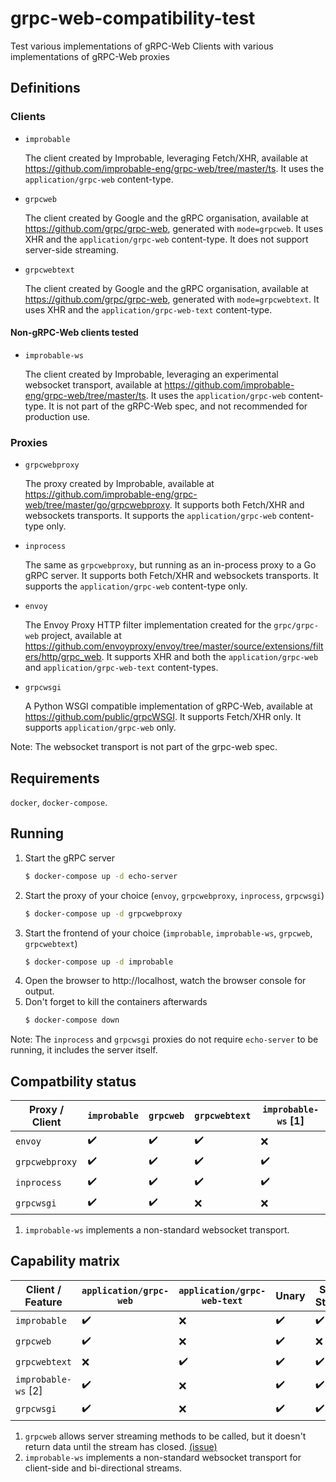 # grpc-web-compatibility-test

Test various implementations of gRPC-Web Clients with various implementations of gRPC-Web proxies

## Definitions

### Clients

- `improbable`

  The client created by Improbable, leveraging Fetch/XHR,
  available at https://github.com/improbable-eng/grpc-web/tree/master/ts.
  It uses the `application/grpc-web` content-type.

- `grpcweb`

  The client created by Google and the gRPC organisation,
  available at https://github.com/grpc/grpc-web, generated with `mode=grpcweb`.
  It uses XHR and the `application/grpc-web` content-type.
  It does not support server-side streaming.

- `grpcwebtext`

  The client created by Google and the gRPC organisation,
  available at https://github.com/grpc/grpc-web, generated with `mode=grpcwebtext`.
  It uses XHR and the `application/grpc-web-text` content-type.

#### Non-gRPC-Web clients tested

- `improbable-ws`

  The client created by Improbable, leveraging an experimental websocket transport,
  available at https://github.com/improbable-eng/grpc-web/tree/master/ts.
  It uses the `application/grpc-web` content-type. It is not part of the
  gRPC-Web spec, and not recommended for production use.

### Proxies

- `grpcwebproxy`

  The proxy created by Improbable,
  available at https://github.com/improbable-eng/grpc-web/tree/master/go/grpcwebproxy.
  It supports both Fetch/XHR and websockets transports.
  It supports the `application/grpc-web` content-type only.

- `inprocess`

  The same as `grpcwebproxy`, but running as an in-process proxy to a Go gRPC
  server.
  It supports both Fetch/XHR and websockets transports.
  It supports the `application/grpc-web` content-type only.

- `envoy`

  The Envoy Proxy HTTP filter implementation created for the `grpc/grpc-web` project,
  available at https://github.com/envoyproxy/envoy/tree/master/source/extensions/filters/http/grpc_web.
  It supports XHR and both the `application/grpc-web` and `application/grpc-web-text` content-types.

- `grpcwsgi`

  A Python WSGI compatible implementation of gRPC-Web, available at https://github.com/public/grpcWSGI.
  It supports Fetch/XHR only.
  It supports `application/grpc-web` only.

Note: The websocket transport is not part of the grpc-web spec.

## Requirements

`docker`, `docker-compose`.

## Running

1. Start the gRPC server
   ```bash
   $ docker-compose up -d echo-server
   ```
1. Start the proxy of your choice (`envoy`, `grpcwebproxy`, `inprocess`, `grpcwsgi`)
   ```bash
   $ docker-compose up -d grpcwebproxy
   ```
1. Start the frontend of your choice (`improbable`, `improbable-ws`, `grpcweb`, `grpcwebtext`)
   ```bash
   $ docker-compose up -d improbable
   ```
1. Open the browser to http://localhost, watch the browser console for output.
1. Don't forget to kill the containers afterwards
   ```bash
   $ docker-compose down
   ```

Note: The `inprocess` and `grpcwsgi` proxies do not require `echo-server` to be running,
it includes the server itself.

## Compatbility status

| Proxy / Client | `improbable` | `grpcweb` | `grpcwebtext` | `improbable-ws` [1] |
| -------------- | ------------ | --------- | ------------- | ------------------- |
| `envoy`        | ✔️           | ✔️️       | ✔️            | ❌                  |
| `grpcwebproxy` | ✔️️          | ✔️        | ✔️            | ✔️️                 |
| `inprocess` | ✔️️          | ✔️        | ✔️            | ✔️️                 |
| `grpcwsgi` | ✔️️          | ✔️        | ❌             | ❌                 |

1. `improbable-ws` implements a non-standard websocket transport.

## Capability matrix

| Client / Feature    | `application/grpc-web` | `application/grpc-web-text` | Unary | Server Streams | Client+Bidi streaming |
| ------------------- | ---------------------- | --------------------------- | ----- | -------------- | --------------------- |
| `improbable`        | ✔️ ️                   | ❌                          | ✔️    | ✔️             | ❌                    |
| `grpcweb`           | ✔️ ️                   | ❌                          | ✔️    | ❌ [1]         | ❌                    |
| `grpcwebtext`       | ❌ ️                   | ✔️️                         | ✔️    | ✔️             | ❌                    |
| `improbable-ws` [2] | ✔️ ️                   | ❌                          | ✔️    | ✔️             | ✔️️                   |
| `grpcwsgi`           | ✔️ ️                   | ❌                          | ✔️    | ✔️             | ❌                    |

1. `grpcweb` allows server streaming methods to be called, but it doesn't return data until the stream has closed.
   [(issue)](https://github.com/grpc/grpc-web/issues/344)
1. `improbable-ws` implements a non-standard websocket transport for client-side and bi-directional streams.
